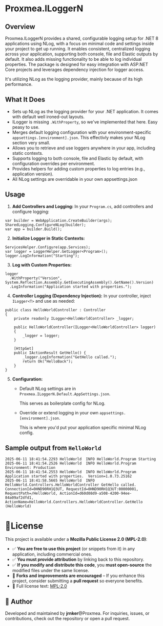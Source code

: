 ﻿# Proxmea.ILoggerN

## Overview

Proxmea.ILoggerN provides a shared, configurable logging setup for .NET 8 applications using NLog, with a focus on minimal code and settings inside your project to get up running. 
It enables consistent, centralized logging across your application, supporting both console, file and Elastic outputs by default. 
It also adds missing functionality to be able to log individual properties. 
The package is designed for easy integration with ASP.NET Core projects and leverages dependency injection for logger access.

It's utilizing NLog as the logging provider, mainly because of its high performance.

## What It Does

- Sets up NLog as the logging provider for your .NET application. It comes with default well ironed-out layouts. 
- ILogger is missing `.WithProperty`, so we've implemented that here. Easy peasy to use.
- Merges default logging configuration with your environment-specific `appsettings.[environment].json`. This effectivly makes your NLog section very small.
- Allows you to retrieve and use loggers anywhere in your app, including static contexts.
- Supports logging to both console, file and Elastic by default, with configuration overrides per environment.
- Provides helpers for adding custom properties to log entries (e.g., application version).
- All NLog settings are overridable in your own appsettings.json

## Usage

1. **Add Controllers and Logging:**
   In your `Program.cs`, add controllers and configure logging:
```
var builder = WebApplication.CreateBuilder(args); 
SharedLogging.ConfigureNLog(builder); 
var app = builder.Build();
```


2. **Initialize Logger in Static Contexts:**
```
ServicesHelper.Configure(app.Services); 
var logger = LoggerHelper.GetLogger<Program>(); 
logger.LogInformation("Starting");
```


3. **Log with Custom Properties:**
```
logger 
  .WithProperty("Version", System.Reflection.Assembly.GetExecutingAssembly().GetName().Version) 
  .LogInformation("Application started with properties.");
```


4. **Controller Logging (Dependency Injection):**
   In your controller, inject `ILogger<T>` and use as needed:
```
public class HelloWorldController : Controller 
{ 
	private readonly ILogger<HelloWorldController> _logger; 

	public HelloWorldController(ILogger<HelloWorldController> logger) 
	{ 
		_logger = logger; 
	}
	
	[HttpGet] 
	public IActionResult GetHello() { 
		_logger.LogInformation("GetHello called."); 
		return Ok("HelloBack"); 
	} 
}
```


5. **Configuration:**
   - Default NLog settings are in `Proxmea.ILoggerN.Default.AppSettings.json`.
	
	 This serves as boilerplate config for NLog.
   - Override or extend logging in your own `appsettings.[environment].json`.

     This is where you'd put your application specific minimal NLog config.

## Sample output from `HelloWorld`
```
2025-06-11 18:41:54.2293 HelloWorld  INFO HelloWorld.Program Starting
2025-06-11 18:41:54.2526 HelloWorld  INFO HelloWorld.Program Environment: Production
2025-06-11 18:41:54.2553 HelloWorld  INFO HelloWorld.Program Application started with properties.  Version=1.0.73.25162
2025-06-11 18:41:58.5665 HelloWorld  INFO HelloWorld.Controllers.HelloWorldController GetHello called.  ConnectionId=0HND90RH1Q3UT, RequestId=0HND90RH1Q3UT:00000001, RequestPath=/HelloWorld, ActionId=d60d08d9-a508-4200-94ee-84a09af2dfd1, ActionName=HelloWorld.Controllers.HelloWorldController.GetHello (HelloWorld)
```

# 📜License 
This project is available under a **Mozilla Public License 2.0 (MPL-2.0)**:  
 
  - ✅ **You are free to use this project** (or snippets from it) in any application, including commercial ones.
  - ✅ **You must provide attribution** by linking back to this repository.
  - ✅ **If you modify and distribute this code**, you **must open-source** the modified files under the same license.
  - 🔄 **Forks and improvements are encouraged** – If you enhance this project, consider submitting a **pull request** so everyone benefits.  
  - 📖 Full license text: [MPL-2.0](https://choosealicense.com/licenses/mpl-2.0/)
	 
## 📢 Author
Developed and maintained by **jrnker**@Proxmea. For inquiries, issues, or contributions, check out the repository or open a pull request.  
